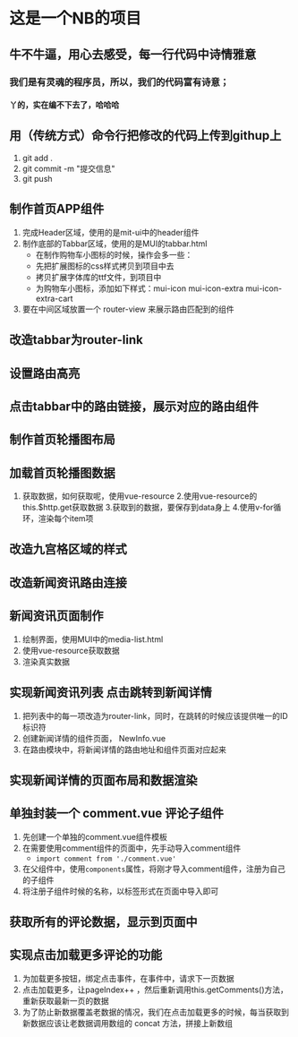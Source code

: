 # 这是一个NB的项目

## 牛不牛逼，用心去感受，每一行代码中诗情雅意

### 我们是有灵魂的程序员，所以，我们的代码富有诗意；

#### 丫的，实在编不下去了，哈哈哈

## 用（传统方式）命令行把修改的代码上传到githup上

1. git add .
2. git commit -m "提交信息"
3. git push

## 制作首页APP组件
1. 完成Header区域，使用的是mit-ui中的header组件
2. 制作底部的Tabbar区域，使用的是MUI的tabbar.html
    + 在制作购物车小图标的时候，操作会多一些：
    + 先把扩展图标的css样式拷贝到项目中去
    + 拷贝扩展字体库的ttf文件，到项目中
    + 为购物车小图标，添加如下样式：mui-icon mui-icon-extra mui-icon-extra-cart
3. 要在中间区域放置一个 router-view 来展示路由匹配到的组件

## 改造tabbar为router-link

## 设置路由高亮

## 点击tabbar中的路由链接，展示对应的路由组件

## 制作首页轮播图布局

## 加载首页轮播图数据
1. 获取数据，如何获取呢，使用vue-resource
2.使用vue-resource的 this.$http.get获取数据
3.获取到的数据，要保存到data身上
4.使用v-for循环，渲染每个item项

## 改造九宫格区域的样式

## 改造新闻资讯路由连接

## 新闻资讯页面制作
1. 绘制界面，使用MUI中的media-list.html
2. 使用vue-resource获取数据
3. 渲染真实数据

## 实现新闻资讯列表 点击跳转到新闻详情
1. 把列表中的每一项改造为router-link，同时，在跳转的时候应该提供唯一的ID标识符
2. 创建新闻详情的组件页面， NewInfo.vue
3. 在路由模块中，将新闻详情的路由地址和组件页面对应起来


## 实现新闻详情的页面布局和数据渲染

## 单独封装一个 comment.vue 评论子组件
1. 先创建一个单独的comment.vue组件模板
2. 在需要使用comment组件的页面中，先手动导入comment组件
    + `import comment from './comment.vue'`
3. 在父组件中，使用`components`属性，将刚才导入comment组件，注册为自己的子组件
4. 将注册子组件时候的名称，以标签形式在页面中导入即可

## 获取所有的评论数据，显示到页面中

## 实现点击加载更多评论的功能
1. 为加载更多按钮，绑定点击事件，在事件中，请求下一页数据
2. 点击加载更多，让pageIndex++ ，然后重新调用this.getComments()方法，重新获取最新一页的数据
3. 为了防止新数据覆盖老数据的情况，我们在点击加载更多的时候，每当获取到新数据应该让老数据调用数组的 concat 方法，拼接上新数组